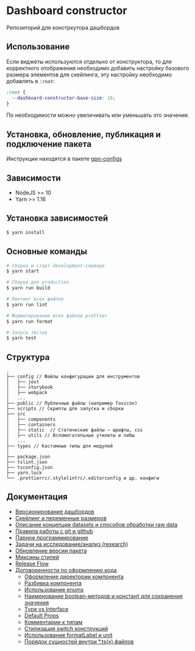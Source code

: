 # Dashboard constructor
Репозиторий для констркутора дашбордов

## Использование

Если виджеты используются отдельно от конструктора, то для корректного отображения
необходимо добавить настройку базового размера элементов для скейлинга, эту настройку
необходимо добавлять в `:root`:

```css
:root {
  --dashboard-constructor-base-size: 16;
}
```

По необходимости можно увеличивать или уменьшать это значение.

## Установка, обновление, публикация и подключение пакета

Инструкции находятся в пакете [gpn-configs](https://github.com/CSSSR/gpn-configs)

## Зависимости
- NodeJS >= 10
- Yarn >= 1.16

## Установка зависимостей

```bash
$ yarn install
```

## Основные команды

```bash
# Сборка и старт development-сервера
$ yarn start

# Сборка для production
$ yarn run build

# Линтинг всех файлов
$ yarn run lint

# Форматирование всех файлов prettier
$ yarn run format

# Запуск тестов
$ yarn test
```

## Структура

```
.
├── config // Файлы конфигурации для инструментов
│   ├── jest
│   ├── storybook
│   ├── webpack
│   ...
├── public // Публичные файлы (например favicon)
├── scripts // Скрипты для запуска и сборки
├── src
│   ├── components
│   ├── containers
│   ├── static  // Статические файлы – шрифты, css
│   ├── utils // Вспомогательные утилиты и либы
│   ...
├── types // Кастомные типы для модулей
│
├── package.json
├── tslint.json
├── tsconfig.json
├── yarn.lock
└── .prettierrc/.stylelintrc/.editorconfig и др. конфиги
```

## Документация
- [Версионирование дашбордов](docs/DASHBOARD_VERSIONING.md)
- [Скейлинг и переменные размеров](docs/SCALING.md)
- [Описание концепции datasets и способов обработки raw data](docs/DATASETS_CONCEPT.md)
- [Правила работы с git и github](docs/GIT.md)
- [Парное программирование](docs/PAIR_PROGRAMMING.md)
- [Задачи на исследование/анализ (research)](docs/RESEARCH_TASKS.md)
- [Обновление версии пакета](docs/VERSION_UPDATE.md)
- [Миксины стилей](docs/STYLES_MIXINS.md)
- [Release Flow](docs/RELEASE_FLOW.md)
- [Договоренности по оформлению кода](docs/ARRANGEMENTS_FOR_CODE_STYLE.md)
    - [Оформление директории компонента](docs/ARRANGEMENTS_FOR_CODE_STYLE.md#DirectoryStyle)
    - [Разбивка компонента](docs/ARRANGEMENTS_FOR_CODE_STYLE.md#SplitComponent)
    - [Использование enums](docs/ARRANGEMENTS_FOR_CODE_STYLE.md#Enums)
    - [Наименование boolean-методов и констант для сохранения значения](docs/ARRANGEMENTS_FOR_CODE_STYLE.md#BooleanNames)
    - [Type vs Interface](docs/ARRANGEMENTS_FOR_CODE_STYLE.md#TypeVsInterface)
    - [Default Props](docs/ARRANGEMENTS_FOR_CODE_STYLE.md#DefaultProps)
    - [Комментарии к типам](docs/ARRANGEMENTS_FOR_CODE_STYLE.md#TypeComments)
    - [Стилизация switch конструкций](docs/ARRANGEMENTS_FOR_CODE_STYLE.md#Switch)
    - [Использование formatLabel и unit](docs/ARRANGEMENTS_FOR_CODE_STYLE.md#FormatLabel)
    - [Порядок сущностей внутри *.ts(x) файлов](docs/ARRANGEMENTS_FOR_CODE_STYLE.md#CodeOrder)
